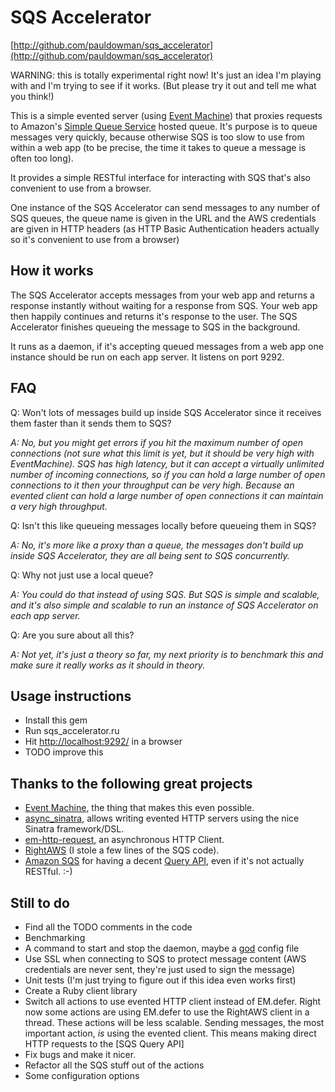 SQS Accelerator
===============

[http://github.com/pauldowman/sqs_accelerator](http://github.com/pauldowman/sqs_accelerator)

WARNING: this is totally experimental right now! It's just an idea I'm playing with and I'm trying to see if it works. (But please try it out and tell me what you think!)

This is a simple evented server (using [Event Machine](http://eventmachine.rubyforge.org)) that proxies requests to Amazon's [Simple Queue Service](http://aws.amazon.com/sqs/) hosted queue. It's purpose is to queue messages very quickly, because otherwise SQS is too slow to use from within a web app (to be precise, the time it takes to queue a message is often too long).

It provides a simple RESTful interface for interacting with SQS that's also convenient to use from a browser.

One instance of the SQS Accelerator can send messages to any number of SQS queues, the queue name is given in the URL and the AWS credentials are given in HTTP headers (as HTTP Basic Authentication headers actually so it's convenient to use from a browser)


How it works
------------

The SQS Accelerator accepts messages from your web app and returns a response instantly without waiting for a response from SQS. Your web app then happily continues and returns it's response to the user. The SQS Accelerator finishes queueing the message to SQS in the background.

It runs as a daemon, if it's accepting queued messages from a web app one instance should be run on each app server. It listens on port 9292.


FAQ
------

Q: Won't lots of messages build up inside SQS Accelerator since it receives them faster than it sends them to SQS?

_A: No, but you might get errors if you hit the maximum number of open connections (not sure what this limit is yet, but it should be very high with EventMachine). SQS has high latency, but it can accept a virtually unlimited number of incoming connections, so if you can hold a large number of open connections to it then your throughput can be very high. Because an evented client can hold a large number of open connections it can maintain a very high throughput._

Q: Isn't this like queueing messages locally before queueing them in SQS?

_A: No, it's more like a proxy than a queue, the messages don't build up inside SQS Accelerator, they are all being sent to SQS concurrently._ 

Q: Why not just use a local queue?

_A: You could do that instead of using SQS. But SQS is simple and scalable, and it's also simple and scalable to run an instance of SQS Accelerator on each app server._

Q: Are you sure about all this?

_A: Not yet, it's just a theory so far, my next priority is to benchmark this and make sure it really works as it should in theory._


Usage instructions
------------------

* Install this gem
* Run sqs_accelerator.ru
* Hit [http://localhost:9292/](http://localhost:9292/) in a browser
* TODO improve this


Thanks to the following great projects
--------------------------------------

* [Event Machine](http://eventmachine.rubyforge.org), the thing that makes this even possible.
* [async_sinatra](http://github.com/raggi/async_sinatra), allows writing evented HTTP servers using the nice Sinatra framework/DSL.
* [em-http-request](http://github.com/igrigorik/em-http-request), an asynchronous HTTP Client.
* [RightAWS](http://rightscale.rubyforge.org/right_aws_gem_doc) (I stole a few lines of the SQS code).
* [Amazon SQS](http://aws.amazon.com/sqs/) for having a decent [Query API](http://docs.amazonwebservices.com/AWSSimpleQueueService/latest/SQSDeveloperGuide/), even if it's not actually RESTful. :-)


Still to do
-----

* Find all the TODO comments in the code
* Benchmarking
* A command to start and stop the daemon, maybe a [god](http://god.rubyforge.org/) config file
* Use SSL when connecting to SQS to protect message content (AWS credentials are never sent, they're just used to sign the message)
* Unit tests (I'm just trying to figure out if this idea even works first)
* Create a Ruby client library
* Switch all actions to use evented HTTP client instead of EM.defer. Right now some actions are using EM.defer to use the RightAWS client in a thread. These actions will be less scalable. Sending messages, the most important action, _is_ using the evented client. This means making direct HTTP requests to the [SQS Query API]
* Fix bugs and make it nicer.
* Refactor all the SQS stuff out of the actions
* Some configuration options

